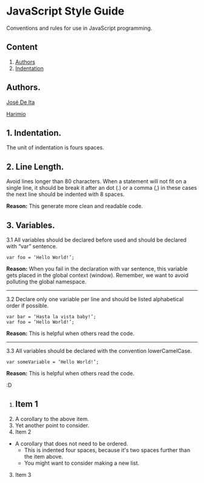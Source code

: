 # JavaScript Style Guide
Conventions and rules for use in JavaScript programming.

## Content
  1. [Authors](#authors)
  1. [Indentation](#indentation)


## Authors.

[José De Ita]

[Harimio]

[José De Ita]: <https://github.com/josedeita>
[Harimio]: <https://github.com/harimio>

## 1. Indentation.
The unit of indentation is fours spaces.

## 2. Line Length.

Avoid lines longer than 80 characters. When a statement will not fit on a single line, it should be break it after an dot (.) or a comma (,) in these cases the next line should be indented with 8 spaces.

**Reason:** This generate more clean and readable code.

## 3. Variables.

3.1 All variables should be declared before used and should be declared with “var” sentence.

    var foo = ‘Hello World!’;

**Reason:** When you fail in the declaration with var sentence, this variable gets placed in the global context (window). Remember, we want to avoid polluting the global namespace.

 ---
3.2 Declare only one variable per line and should be listed alphabetical order if possible.
    
    var bar = ‘Hasta la vista baby!’;
    var foo = ‘Hello World!’;

**Reason:** This is helpful when others read the code.

---
3.3 All variables should be declared with the convention lowerCamelCase.

    var someVariable = ‘Hello World!’;

**Reason:** This is helpful when others read the code.

:D

1. ## Item 1
  1. A corollary to the above item.
  2. Yet another point to consider.
2. Item 2
  * A corollary that does not need to be ordered.
    * This is indented four spaces, because it's two spaces further than the item above.
    * You might want to consider making a new list.
3. Item 3
